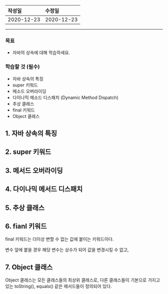 |작성일|수정일|
|:----|:----|
|2020-12-23|2020-12-23|

--------

### 목표
- 자바의 상속에 대해 학습하세요.

### 학습할 것 (필수)
- 자바 상속의 특징
- super 키워드
- 메소드 오버라이딩
- 다이나믹 메소드 디스패치 (Dynamic Method Dispatch)
- 추상 클래스
- final 키워드
- Object 클래스


## 1. 자바 상속의 특징

## 2. super 키워드

## 3. 메서드 오버라이딩

## 4. 다이나믹 메서드 디스패치

## 5. 추상 클래스

## 6. fianl 키워드

final 키워드는 더이상 변할 수 없는 값에 붙이는 키워드이다.

변수 앞에 붙을 경우 해당 변수는 상수가 되어 값을 변경시킬 수 없고, 

## 7. Object 클래스

Object 클래스는 모든 클래스들의 최상위 클래스로, 다른 클래스들이 기본으로 가지고 있는 toString(), equals() 같은 메서드들이 정의되어 있다.

